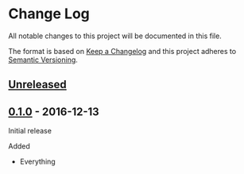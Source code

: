 # Change Log

All notable changes to this project will be documented in this file.

The format is based on [Keep a Changelog](http://keepachangelog.com/)
and this project adheres to [Semantic Versioning](http://semver.org/).

## [Unreleased]

[Unreleased]: https://github.com/atomist-rugs/first-rug/compare/0.1.0...HEAD

## [0.1.0] - 2016-12-13

[0.1.0]: https://github.com/atomist-rugs/first-rug/tree/0.1.0

Initial release

Added

-   Everything
